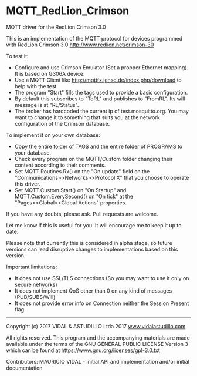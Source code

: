 # MQTT_RedLion_Crimson
MQTT driver for the RedLion Crimson 3.0

This is an implementation of the MQTT protocol for devices programmed with RedLion Crimson 3.0 http://www.redlion.net/crimson-30

To test it:
- Configure and use Crimson Emulator (Set a propper Ethernet mapping). It is based on G306A device.
- Use a MQTT Client like http://mqttfx.jensd.de/index.php/download to help with the test
- The program "Start" fills the tags used to provide a basic configuration.
- By default this subscribes to "ToRL" and publishes to "FromRL". Its will message is at "RL/Status".
- The broker has hardcoded the current ip of test.mosquitto.org. You may want to change it to something that suits you at the network configuration of the Crimson database.

To implement it on your own database:
- Copy the entire folder of TAGS and the entire folder of PROGRAMS to your database.
- Check every program on the MQTT/Custom folder changing their content according to their comments.
- Set MQTT.Routines.Rx() on the "On update" field on the "Communications>>Networks>>Protocol X" that you choose to operate this driver.
- Set MQTT.Custom.Start() on "On Startup" and MQTT.Custom.EverySecond() on "On tick" at the "Pages>>Global>>Global Actions" properties.

If you have any doubts, please ask. Pull requests are welcome.

Let me know if this is useful for you. It will encourage me to keep it up to date.

Please note that currently this is considered in alpha stage, so future versions can lead disruptive changes to implementations based on this version.

Important limitations:
- It does not use SSL/TLS connections (So you may want to use it only on secure networks)
- It does not implement QoS other than 0 on any kind of messages (PUB/SUBS/Will)
- It does not provide error info on Connection neither the Session Present flag

*******************************************************************************
Copyright (c) 2017 VIDAL & ASTUDILLO Ltda 2017
www.vidalastudillo.com

All rights reserved. This program and the accompanying materials are made 
available under the terms of the GNU GENERAL PUBLIC LICENSE Version 3 which can
be found at https://www.gnu.org/licenses/gpl-3.0.txt

Contributors:
   MAURICIO VIDAL - initial API and implementation and/or initial documentation
